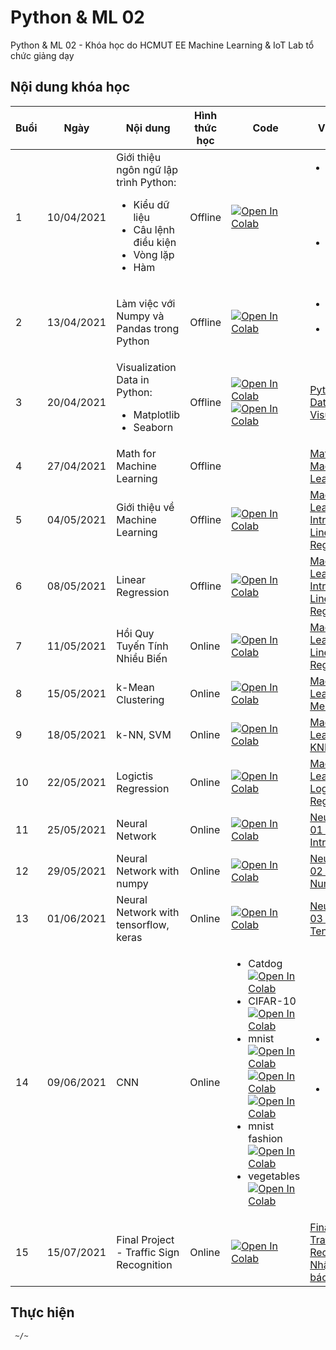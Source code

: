 # Python & ML 02
Python &amp; ML 02 - Khóa học do HCMUT EE Machine Learning &amp; IoT Lab tổ chức giảng dạy



## Nội dung khóa học

| Buổi | Ngày | Nội dung | Hình thức học | Code | Video Record |
| ----- | ----- | ----- | ----- | ----- | ----- |
| 1 | 10/04/2021 | Giới thiệu ngôn ngữ lập trình Python: <br /> <ul><li> Kiểu dữ liệu </li><li> Câu lệnh điều kiện </li><li> Vòng lặp </li><li> Hàm </li></ul> | Offline | [![Open In Colab](https://colab.research.google.com/assets/colab-badge.svg)](https://colab.research.google.com/drive/1hUnQUC0WkMPRI22RV9urMzvLQBxbEgBD?usp=sharing) | <ul><li> [Python 01 - Data Structures, Conditions, Branching & Loops](https://www.youtube.com/watch?v=Ki7O2BRgMmc&list=PLUzMg0FYFJEQsD2iylcKAgbcJ9KzgDcHN&index=2) </li><li> [Python 02 - Functions in Python](https://www.youtube.com/watch?v=wK4Lp9q14CM&list=PLUzMg0FYFJEQsD2iylcKAgbcJ9KzgDcHN&index=2) </li></ul> |
| 2 | 13/04/2021 | Làm việc với Numpy và Pandas trong Python | Offline | [![Open In Colab](https://colab.research.google.com/assets/colab-badge.svg)](https://colab.research.google.com/drive/1elZW3YWewrez0g-lW2dvgWZ7K4J1bKNx?usp=sharing) | <ul><li> [Python 03 - Numpy](https://www.youtube.com/watch?v=8j5p46KLMbo&list=PLUzMg0FYFJEQsD2iylcKAgbcJ9KzgDcHN&index=3) </li><li> [Python 04 - Pandas](https://www.youtube.com/watch?v=e5-5C2rJeTY&list=PLUzMg0FYFJEQsD2iylcKAgbcJ9KzgDcHN&index=4) </li></ul> |
| 3 | 20/04/2021 | Visualization Data in Python: <br /> <ul><li> Matplotlib </li><li> Seaborn </li></ul> | Offline | [![Open In Colab](https://colab.research.google.com/assets/colab-badge.svg)](https://colab.research.google.com/drive/1STzezV1SBvqq71oPxNEdOKbwsn4k7cB1?usp=sharing) [![Open In Colab](https://colab.research.google.com/assets/colab-badge.svg)](https://colab.research.google.com/drive/1hsKZOszL64BkJudfCSk2dfSiC03mJawv?usp=sharing) | [Python 05 - Data Visualization](https://www.youtube.com/watch?v=5LzQS7gz6PY&list=PLUzMg0FYFJEQsD2iylcKAgbcJ9KzgDcHN&index=5) |
| 4 | 27/04/2021 | Math for Machine Learning | Offline |  | [Mathematics for Machine Learning 01](https://www.youtube.com/watch?v=3OZBnxtw638&list=PLUzMg0FYFJEQsD2iylcKAgbcJ9KzgDcHN&index=6) |
| 5 | 04/05/2021 | Giới thiệu về Machine Learning  | Offline | [![Open In Colab](https://colab.research.google.com/assets/colab-badge.svg)](https://colab.research.google.com/drive/1alE8uIDEo01abHfOmKOCsyFiNtGR4Qcf?usp=sharing) | [Machine Learning 01 - Introduction - Linear Regression](https://www.youtube.com/watch?v=KvmuOaLYw7s&list=PLUzMg0FYFJEQsD2iylcKAgbcJ9KzgDcHN&index=7) |
| 6 | 08/05/2021 | Linear Regression | Offline | [![Open In Colab](https://colab.research.google.com/assets/colab-badge.svg)](https://colab.research.google.com/drive/17nLmmk6QlaaksOT8kdS2HYpx708Jp7qr?usp=sharing) | [Machine Learning 01 - Introduction - Linear Regression](https://www.youtube.com/watch?v=KvmuOaLYw7s&list=PLUzMg0FYFJEQsD2iylcKAgbcJ9KzgDcHN&index=7) |
| 7 | 11/05/2021 | Hồi Quy Tuyến Tính Nhiều Biến | Online | [![Open In Colab](https://colab.research.google.com/assets/colab-badge.svg)](https://drive.google.com/file/d/1__qrPH_smxOJ285PGXzJcoMgAky3psTk/view?usp=sharing) | [Machine Learning 02 - Linear Regression](https://www.youtube.com/watch?v=5g_kTe5JGjc&list=PLUzMg0FYFJEQsD2iylcKAgbcJ9KzgDcHN&index=8) |
| 8 | 15/05/2021 | k-Mean Clustering | Online | [![Open In Colab](https://colab.research.google.com/assets/colab-badge.svg)](https://colab.research.google.com/drive/180e6NrwjpVtg67wAFsiVRNNw47jbiHUY?usp=sharing) | [Machine Learning 03 - K-Means](https://www.youtube.com/watch?v=A3mN_gPoIh8&list=PLUzMg0FYFJEQsD2iylcKAgbcJ9KzgDcHN&index=9) |
| 9 | 18/05/2021 | k-NN, SVM | Online | [![Open In Colab](https://colab.research.google.com/assets/colab-badge.svg)](https://colab.research.google.com/drive/1zFB8DzWiDgBbwCVR6O2S8zvA3mGrLDNh?usp=sharing) | [Machine Learning 04 - KNN, SVM](https://www.youtube.com/watch?v=Vlk407wTgeU&list=PLUzMg0FYFJEQsD2iylcKAgbcJ9KzgDcHN&index=10) |
| 10 | 22/05/2021 | Logictis Regression | Online | [![Open In Colab](https://colab.research.google.com/assets/colab-badge.svg)](https://colab.research.google.com/drive/1fpztDYBcJmRVsTEKY6RhnSVqZ6LUoxJA?usp=sharing) | [Machine Learning 05 - Logistic Regression](https://www.youtube.com/watch?v=y_1jIduYJOE&list=PLUzMg0FYFJEQsD2iylcKAgbcJ9KzgDcHN&index=11) |
| 11 | 25/05/2021 | Neural Network | Online | [![Open In Colab](https://colab.research.google.com/assets/colab-badge.svg)](https://colab.research.google.com/drive/19p6Ct-_5zpnPFs6QJDGv99noy0EJayp1?usp=sharing) | [Neural Network 01 - Introduction](https://www.youtube.com/watch?v=BVyr6RAfCus&list=PLUzMg0FYFJEQsD2iylcKAgbcJ9KzgDcHN&index=12) |
| 12 | 29/05/2021 | Neural Network with numpy | Online | [![Open In Colab](https://colab.research.google.com/assets/colab-badge.svg)](https://colab.research.google.com/drive/1-yp1injeoB7Zx7OLULlhuY6QExTNhUOR?usp=sharing) | [Neural Network 02 - NN with Numpy](https://www.youtube.com/watch?v=cepLdzNz6E8&list=PLUzMg0FYFJEQsD2iylcKAgbcJ9KzgDcHN&index=13) |
| 13 | 01/06/2021 | Neural Network with tensorflow, keras | Online | [![Open In Colab](https://colab.research.google.com/assets/colab-badge.svg)](https://colab.research.google.com/drive/17aCOLhRVVMhd4XbQLN1Lp10cg9LpeZj3?usp=sharing) | [Neural Network 03 - NN with TensorFlow](https://www.youtube.com/watch?v=bbuxxe3Thgc&list=PLUzMg0FYFJEQsD2iylcKAgbcJ9KzgDcHN&index=14) |
| 14 | 09/06/2021 | CNN | Online | <ul><li> Catdog <br /> [![Open In Colab](https://colab.research.google.com/assets/colab-badge.svg)](https://drive.google.com/file/d/1OCAM0Cbyu63boIkuf-nQznQ9zEqJTlhV/view?usp=sharing) </li><li> CIFAR-10 <br /> [![Open In Colab](https://colab.research.google.com/assets/colab-badge.svg)](https://drive.google.com/file/d/1LDUzGRoDnJ79PK8rKCIF5h8nnoGQeYK5/view?usp=sharing) </li><li> mnist <br /> [![Open In Colab](https://colab.research.google.com/assets/colab-badge.svg)](https://drive.google.com/file/d/1Krse8N0ZNTUfehjpW9YUgKO-WwNN2H09/view?usp=sharing) [![Open In Colab](https://colab.research.google.com/assets/colab-badge.svg)](https://drive.google.com/file/d/1t5-MYn5iHedM_B6Ji2gErYyTEOMgM-iJ/view?usp=sharing) [![Open In Colab](https://colab.research.google.com/assets/colab-badge.svg)](https://drive.google.com/file/d/1GdL-4iy0BqdOxVqv2g6ND0Z-4-KQoV-f/view?usp=sharing) </li><li> mnist fashion <br /> [![Open In Colab](https://colab.research.google.com/assets/colab-badge.svg)](https://drive.google.com/file/d/122dop27-sAqXHfXJh4X5SyfDEETj_AYa/view?usp=sharing) </li><li> vegetables <br /> [![Open In Colab](https://colab.research.google.com/assets/colab-badge.svg)](https://drive.google.com/file/d/1Yczbv3i5D-8vBcMF1LF2ar3gaUMfkK4z/view?usp=sharing) </li></ul> | <ul><li> [Convolutional Neural Network 01: Introduction](https://www.youtube.com/watch?v=IpbSvrXuq8E&list=PLUzMg0FYFJEQsD2iylcKAgbcJ9KzgDcHN&index=15) </li><li> [Convolutional Neural Network 02: Practice](https://www.youtube.com/watch?v=fgiYVlxRiE4&list=PLUzMg0FYFJEQsD2iylcKAgbcJ9KzgDcHN&index=16) </li></ul> |
| 15 | 15/07/2021 | Final Project - Traffic Sign Recognition  | Online | [![Open In Colab](https://colab.research.google.com/assets/colab-badge.svg)](https://colab.research.google.com/drive/1xJagemKQlUKMrWu42mMrH5qbnKATytFZ?usp=sharing) | [Final Project 06: Traffic Sign Recognition - Nhận dạng biển báo giao thông](https://www.youtube.com/watch?v=hguVjU5udyQ) |









## Thực hiện
```
 ~/~
```

